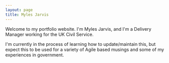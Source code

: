 ```yaml
---
layout: page
title: Myles Jarvis
---
```


Welcome to my portfolio website. I'm Myles Jarvis, and I'm a Delivery Manager working for the UK Civil Service.

I'm currently in the process of learning how to update/maintain this, but expect this to be used for a variety of Agile based musings and some of my experiences in government.